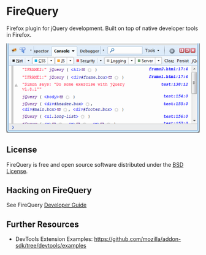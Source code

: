 FireQuery
=========

Firefox plugin for jQuery development. Built on top of native
developer tools in Firefox.

![](https://raw.githubusercontent.com/firebug/firequery/master/docs/images/console.png)

License
-------
FireQuery is free and open source software distributed under the
[BSD License](https://github.com/firebug/firequery/blob/master/license.txt).

Hacking on FireQuery
--------------------
See FireQuery [Developer Guide](https://github.com/firebug/firequery/wiki/Developer-Guide)

Further Resources
-----------------
* DevTools Extension Examples: https://github.com/mozilla/addon-sdk/tree/devtools/examples
